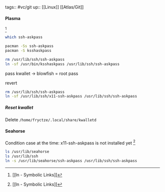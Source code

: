 tags:: #vc/git 
up:: [[Linux]] [[Atlas/Git]]

#### Plasma
[^ln]
```sh
which ssh-askpass

pacman -Ss ssh-askpass
pacman -S ksshaskpass

rm /usr/lib/ssh/ssh-askpass
ln -sf /usr/bin/ksshaskpass /usr/lib/ssh/ssh-askpass
```

pass kwallet -> blowfish = root pass

revert
```sh
rm /usr/lib/ssh/ssh-askpass
ln -sf /usr/lib/ssh/x11-ssh-askpass /usr/lib/ssh/ssh-askpass
```

##### Reset kwallet
Delete `/home/fryctze/.local/share/kwalletd`

#### Seahorse
Condition case at the time: x11-ssh-askpass is not installed yet [^ln]
```sh
ls /usr/lib/seahorse
ls /usr/lib/ssh
ln -s /usr/lib/seahorse/ssh-askpass /usr/lib/ssh/ssh-askpass
```



[^ln]: [[ln - Symbolic Links]]